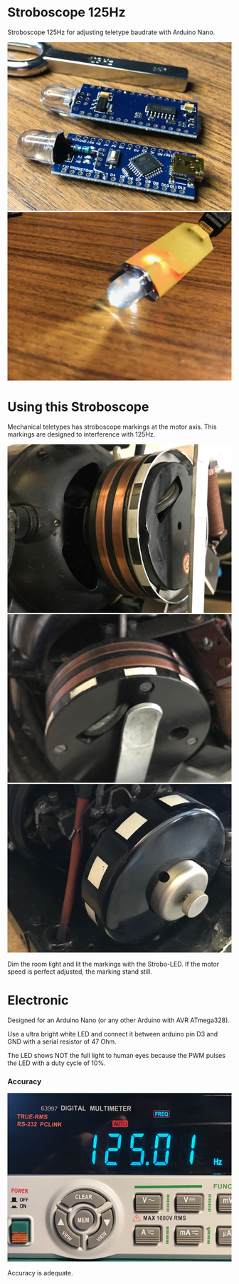 # Stroboscope 125Hz

Stroboscope 125Hz for adjusting teletype baudrate with Arduino Nano.

![](img/StroboPCB.jpg)
![](img/StroboFinish.jpg)

# Using this Stroboscope

Mechanical teletypes has stroboscope markings at the motor axis. This markings are designed to interference with 125Hz.

![](img/StroboFS1.jpg)
![](img/StroboFS2.jpg)
![](img/StroboFS3.jpg)

Dim the room light and lit the markings with the Strobo-LED. If the motor speed is perfect adjusted, the marking stand still.

# Electronic

Designed for an Arduino Nano (or any other Arduino with AVR ATmega328).

Use a ultra bright white LED and connect it between arduino pin D3 and GND with a serial resistor of 47 Ohm. 

The LED shows NOT the full light to human eyes because the PWM pulses the LED with a duty cycle of 10%.

### Accuracy

![](img/StroboMeas.jpg)

Accuracy is adequate.
